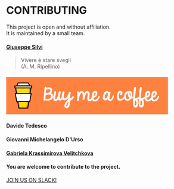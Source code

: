 # CONTRIBUTING

This project is open and without affiliation.  
It is maintained by a small team.

#### [Giuseppe Silvi](https://github.com/grammaton)

> Vivere è stare svegli  
> \(A. M. Ripellino\)

#### [![](.gitbook/assets/default-orange.png)](https://www.buymeacoffee.com/grammaton)

#### Davide Tedesco

#### Giovanni Michelangelo D'Urso

#### [Gabriela Krassimirova Velitchkova](https://github.com/Velitch)

#### You are welcome to contribute to the project.

[JOIN US ON SLACK!](https://join.slack.com/t/seam-world/shared_invite/zt-ekrwtpo3-mXz~GczNSLTIatlJyd4GGg)
